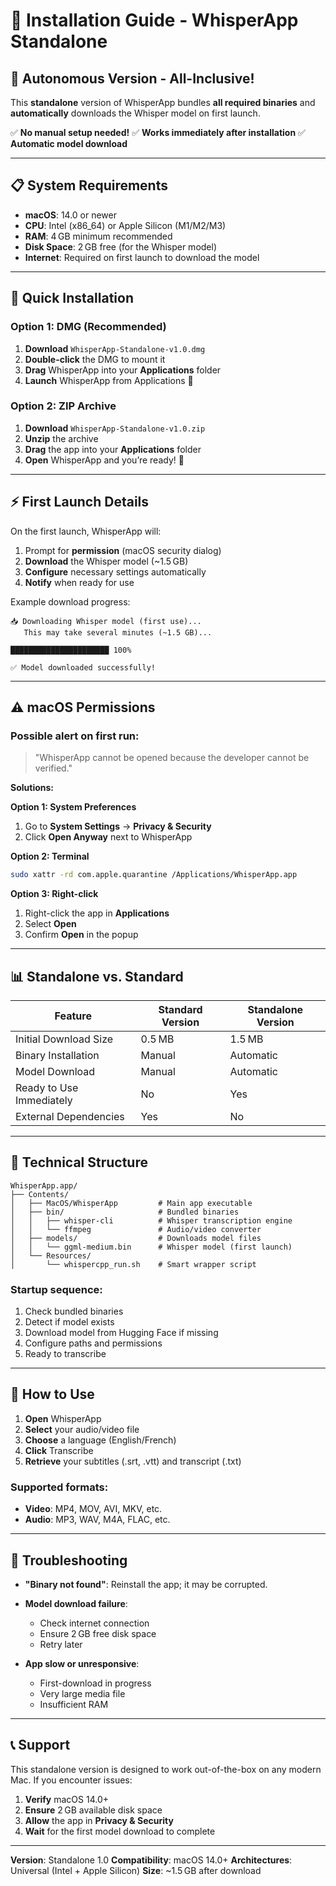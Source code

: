# 📱 Installation Guide - WhisperApp Standalone

## 🎯 Autonomous Version - All-Inclusive!

This **standalone** version of WhisperApp bundles **all required binaries** and **automatically** downloads the Whisper model on first launch.

✅ **No manual setup needed!**
✅ **Works immediately after installation**
✅ **Automatic model download**

---

## 📋 System Requirements

* **macOS**: 14.0 or newer
* **CPU**: Intel (x86\_64) or Apple Silicon (M1/M2/M3)
* **RAM**: 4 GB minimum recommended
* **Disk Space**: 2 GB free (for the Whisper model)
* **Internet**: Required on first launch to download the model

---

## 🚀 Quick Installation

### Option 1: DMG (Recommended)

1. **Download** `WhisperApp-Standalone-v1.0.dmg`
2. **Double-click** the DMG to mount it
3. **Drag** WhisperApp into your **Applications** folder
4. **Launch** WhisperApp from Applications 🚀

### Option 2: ZIP Archive

1. **Download** `WhisperApp-Standalone-v1.0.zip`
2. **Unzip** the archive
3. **Drag** the app into your **Applications** folder
4. **Open** WhisperApp and you’re ready! 🎉

---

## ⚡ First Launch Details

On the first launch, WhisperApp will:

1. Prompt for **permission** (macOS security dialog)
2. **Download** the Whisper model (\~1.5 GB)
3. **Configure** necessary settings automatically
4. **Notify** when ready for use

Example download progress:

```
📥 Downloading Whisper model (first use)...
   This may take several minutes (~1.5 GB)...

██████████████████████ 100%

✅ Model downloaded successfully!
```

---

## ⚠️ macOS Permissions

### Possible alert on first run:

> "WhisperApp cannot be opened because the developer cannot be verified."

**Solutions:**

**Option 1: System Preferences**

1. Go to **System Settings** → **Privacy & Security**
2. Click **Open Anyway** next to WhisperApp

**Option 2: Terminal**

```bash
sudo xattr -rd com.apple.quarantine /Applications/WhisperApp.app
```

**Option 3: Right-click**

1. Right-click the app in **Applications**
2. Select **Open**
3. Confirm **Open** in the popup

---

## 📊 Standalone vs. Standard

| Feature                  | Standard Version | Standalone Version |
| ------------------------ | ---------------- | ------------------ |
| Initial Download Size    | 0.5 MB           | 1.5 MB             |
| Binary Installation      | Manual           | Automatic          |
| Model Download           | Manual           | Automatic          |
| Ready to Use Immediately | No               | Yes                |
| External Dependencies    | Yes              | No                 |

---

## 🔧 Technical Structure

```
WhisperApp.app/
├── Contents/
│   ├── MacOS/WhisperApp         # Main app executable
│   ├── bin/                     # Bundled binaries
│   │   ├── whisper-cli          # Whisper transcription engine
│   │   └── ffmpeg               # Audio/video converter
│   ├── models/                  # Downloads model files
│   │   └── ggml-medium.bin      # Whisper model (first launch)
│   └── Resources/
│       └── whispercpp_run.sh    # Smart wrapper script
```

### Startup sequence:

1. Check bundled binaries
2. Detect if model exists
3. Download model from Hugging Face if missing
4. Configure paths and permissions
5. Ready to transcribe

---

## 🎯 How to Use

1. **Open** WhisperApp
2. **Select** your audio/video file
3. **Choose** a language (English/French)
4. **Click** Transcribe
5. **Retrieve** your subtitles (.srt, .vtt) and transcript (.txt)

### Supported formats:

* **Video**: MP4, MOV, AVI, MKV, etc.
* **Audio**: MP3, WAV, M4A, FLAC, etc.

---

## 🚨 Troubleshooting

* **"Binary not found"**: Reinstall the app; it may be corrupted.
* **Model download failure**:

  * Check internet connection
  * Ensure 2 GB free disk space
  * Retry later
* **App slow or unresponsive**:

  * First-download in progress
  * Very large media file
  * Insufficient RAM

---

## 📞 Support

This standalone version is designed to work out-of-the-box on any modern Mac. If you encounter issues:

1. **Verify** macOS 14.0+
2. **Ensure** 2 GB available disk space
3. **Allow** the app in **Privacy & Security**
4. **Wait** for the first model download to complete

---

**Version**: Standalone 1.0
**Compatibility**: macOS 14.0+
**Architectures**: Universal (Intel + Apple Silicon)
**Size**: \~1.5 GB after download
